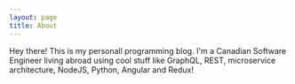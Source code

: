 ```yaml
---
layout: page
title: About
---
```


<p class="message">
  Hey there! This is my personall programming blog. I'm a Canadian Software Engineer living abroad using cool stuff like GraphQL, REST, microservice architecture, NodeJS, Python, Angular and Redux!
</p>
